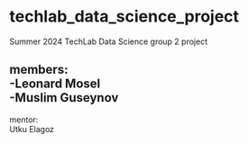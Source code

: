 # techlab_data_science_project
Summer 2024 TechLab Data Science group 2 project

members:  
-Leonard Mosel  
-Muslim Guseynov
-

mentor:  
Utku Elagoz
